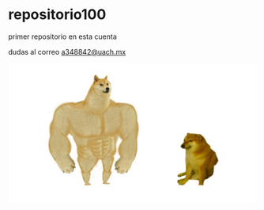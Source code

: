 # repositorio100
primer repositorio en esta cuenta 

dudas al correo a348842@uach.mx

![sé el perrito mamado](https://github.com/Andreamartinezra/repositorio1/blob/main/254125_948850.jpg)
